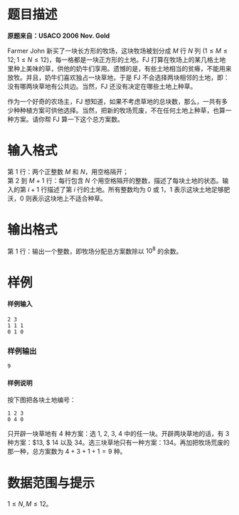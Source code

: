 
# 题目描述

**原题来自：USACO 2006 Nov. Gold**  

Farmer John 新买了一块长方形的牧场，这块牧场被划分成 $M$ 行 $N$ 列 $(1≤M≤12; 1≤N≤12)$，每一格都是一块正方形的土地。FJ 打算在牧场上的某几格土地里种上美味的草，供他的奶牛们享用。遗憾的是，有些土地相当的贫瘠，不能用来放牧。并且，奶牛们喜欢独占一块草地，于是 FJ 不会选择两块相邻的土地，即：没有哪两块草地有公共边。当然，FJ 还没有决定在哪些土地上种草。   

作为一个好奇的农场主，FJ 想知道，如果不考虑草地的总块数，那么，一共有多少种种植方案可供他选择。当然，把新的牧场荒废，不在任何土地上种草，也算一种方案。请你帮 FJ 算一下这个总方案数。 


# 输入格式

第 $1$ 行：两个正整数 $M$ 和 $N$，用空格隔开；  
第 $2$ 到 $M+1$ 行：每行包含 $N$ 个用空格隔开的整数，描述了每块土地的状态。输入的第 $i+1$ 行描述了第 $i$ 行的土地。所有整数均为 $0$ 或 $1$，$1$ 表示这块土地足够肥沃，$0$ 则表示这块地上不适合种草。

# 输出格式

第 $1$ 行：输出一个整数，即牧场分配总方案数除以 $10^8$ 的余数。

# 样例

#### 样例输入
```plain
2 3  
1 1 1  
0 1 0
```

### 样例输出
```plain  
9
```

#### 样例说明
按下图把各块土地编号：
```plain
1 2 3  
0 4 0
```  
只开辟一块草地有 $4$ 种方案：选 $1,$ $2,$ $3,$ $4$ 中的任一块。开辟两块草地的话，有 $3$ 种方案：$13, $ $14$ 以及 $34$。选三块草地只有一种方案：$134$。再加把牧场荒废的那一种，总方案数为 $4+3+1+1=9$ 种。

# 数据范围与提示

$1\le N,M\le 12$。

